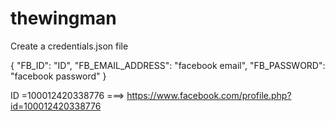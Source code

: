 # thewingman

Create a credentials.json file

{
  "FB_ID": "ID",
  "FB_EMAIL_ADDRESS": "facebook email",
  "FB_PASSWORD": "facebook password"
}

ID =100012420338776 ===> https://www.facebook.com/profile.php?id=100012420338776